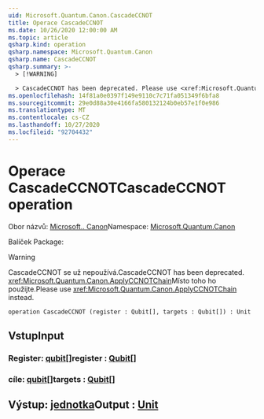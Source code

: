 ```yaml
---
uid: Microsoft.Quantum.Canon.CascadeCCNOT
title: Operace CascadeCCNOT
ms.date: 10/26/2020 12:00:00 AM
ms.topic: article
qsharp.kind: operation
qsharp.namespace: Microsoft.Quantum.Canon
qsharp.name: CascadeCCNOT
qsharp.summary: >-
  > [!WARNING]

  > CascadeCCNOT has been deprecated. Please use <xref:Microsoft.Quantum.Canon.ApplyCCNOTChain> instead.
ms.openlocfilehash: 14f81a0e0397f149e9110c7c71fa051349f6bfa8
ms.sourcegitcommit: 29e0d88a30e4166fa580132124b0eb57e1f0e986
ms.translationtype: MT
ms.contentlocale: cs-CZ
ms.lasthandoff: 10/27/2020
ms.locfileid: "92704432"
---
```

# <a name="cascadeccnot-operation"></a><span data-ttu-id="4a8f0-102">Operace CascadeCCNOT</span><span class="sxs-lookup"><span data-stu-id="4a8f0-102">CascadeCCNOT operation</span></span>

<span data-ttu-id="4a8f0-103">Obor názvů: [Microsoft.. Canon](xref:Microsoft.Quantum.Canon)</span><span class="sxs-lookup"><span data-stu-id="4a8f0-103">Namespace: [Microsoft.Quantum.Canon](xref:Microsoft.Quantum.Canon)</span></span>

<span data-ttu-id="4a8f0-104">Balíček [](https://nuget.org/packages/)</span><span class="sxs-lookup"><span data-stu-id="4a8f0-104">Package: [](https://nuget.org/packages/)</span></span>


> [!WARNING]
> <span data-ttu-id="4a8f0-105">CascadeCCNOT se už nepoužívá.</span><span class="sxs-lookup"><span data-stu-id="4a8f0-105">CascadeCCNOT has been deprecated.</span></span> <span data-ttu-id="4a8f0-106"><xref:Microsoft.Quantum.Canon.ApplyCCNOTChain>Místo toho ho použijte.</span><span class="sxs-lookup"><span data-stu-id="4a8f0-106">Please use <xref:Microsoft.Quantum.Canon.ApplyCCNOTChain> instead.</span></span>



```qsharp
operation CascadeCCNOT (register : Qubit[], targets : Qubit[]) : Unit
```


## <a name="input"></a><span data-ttu-id="4a8f0-107">Vstup</span><span class="sxs-lookup"><span data-stu-id="4a8f0-107">Input</span></span>

### <a name="register--qubit"></a><span data-ttu-id="4a8f0-108">Register: [qubit](xref:microsoft.quantum.lang-ref.qubit)[]</span><span class="sxs-lookup"><span data-stu-id="4a8f0-108">register : [Qubit](xref:microsoft.quantum.lang-ref.qubit)[]</span></span>




### <a name="targets--qubit"></a><span data-ttu-id="4a8f0-109">cíle: [qubit](xref:microsoft.quantum.lang-ref.qubit)[]</span><span class="sxs-lookup"><span data-stu-id="4a8f0-109">targets : [Qubit](xref:microsoft.quantum.lang-ref.qubit)[]</span></span>





## <a name="output--unit"></a><span data-ttu-id="4a8f0-110">Výstup: [jednotka](xref:microsoft.quantum.lang-ref.unit)</span><span class="sxs-lookup"><span data-stu-id="4a8f0-110">Output : [Unit](xref:microsoft.quantum.lang-ref.unit)</span></span>

